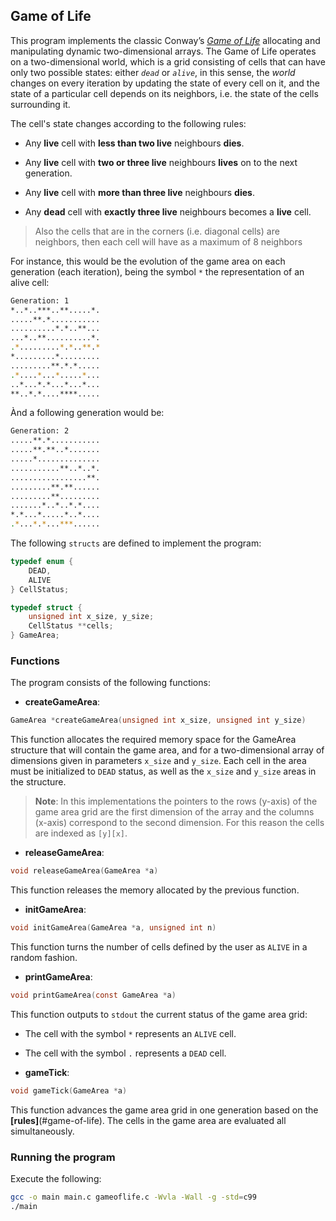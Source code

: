 <!-- game-of-life -->
## Game of Life

This program implements the classic Conway’s [*Game of Life*](http://en.m.wikipedia.org/wiki/Conway%27s_Game_of_Life) allocating and manipulating dynamic two-dimensional arrays. The Game of Life operates on a two-dimensional world, which is a grid consisting of cells that can have only two possible states: either *``dead``* or *``alive``*, in this sense, the *world* changes on every iteration by updating the state of every cell on it, and the state of a particular cell depends on its neighbors, i.e. the state of the cells surrounding it.

The cell's state changes according to the following rules:

* Any **live** cell with **less than two live** neighbours **dies**.

* Any **live** cell with **two or three live** neighbours **lives** on to the next generation.

* Any **live** cell with **more than three live** neighbours **dies**.

* Any **dead** cell with **exactly three live** neighbours becomes a **live** cell.


>Also the cells that are in the corners (i.e. diagonal cells) are neighbors, then each cell will have as a maximum of 8 neighbors

For instance, this would be the evolution of the game area on each generation (each iteration), being the symbol ``*`` the representation of an alive cell:

```bash
Generation: 1
*..*..***..**.....*.
.....**.*...........
..........*.*..**...
...*..**..........*.
.*.........*.*..**.*
*.........*.........
.........**.*.*.....
.*....*...*.....*...
..*...*.*...*...*...
**..*.*....****.....
```

Ànd a following generation would be:

```bash
Generation: 2
.....**.*...........
.....**.**..*.......
.....*..............
...........**..*..*.
.................**.
.........**.**......
.........**.........
.......*..*..*.*....
*.*...*.....*..*....
.*...*.*...***......
```

The following ``structs`` are defined to implement the program:

```C
typedef enum {
    DEAD,
    ALIVE
} CellStatus;

typedef struct {
    unsigned int x_size, y_size;
    CellStatus **cells;
} GameArea;
```

### Functions

The program consists of the following functions:

- **createGameArea**:
```C
GameArea *createGameArea(unsigned int x_size, unsigned int y_size)
```

This function allocates the required memory space for the GameArea structure that will contain the game area, and for a two-dimensional array of dimensions given in parameters ``x_size`` and ``y_size``. Each cell in the area must be initialized to ``DEAD`` status, as well as the ``x_size`` and ``y_size`` areas in the structure.

>**Note**: In this implementations the pointers to the rows (y-axis) of the game area grid are the first dimension of the array and the columns (x-axis) correspond to the second dimension. For this reason the cells are indexed as ``[y][x]``.


- **releaseGameArea**:
```C
void releaseGameArea(GameArea *a)
```
This function releases the memory allocated by the previous function.


- **initGameArea**:
```C
void initGameArea(GameArea *a, unsigned int n)
```
This function turns the number of cells defined by the user as ``ALIVE`` in a random fashion.


- **printGameArea**:
```C
void printGameArea(const GameArea *a)
```
This function outputs to ``stdout`` the current status of the game area grid:
 - The cell with the symbol ``*`` represents an ``ALIVE`` cell.
 - The cell with the symbol ``.`` represents a ``DEAD`` cell.


- **gameTick**:
```C
void gameTick(GameArea *a)
```
This function advances the game area grid in one generation based on the **[rules]**(#game-of-life). The cells in the game area are evaluated all simultaneously.


### Running the program

Execute the following:
```bash
gcc -o main main.c gameoflife.c -Wvla -Wall -g -std=c99
./main
```